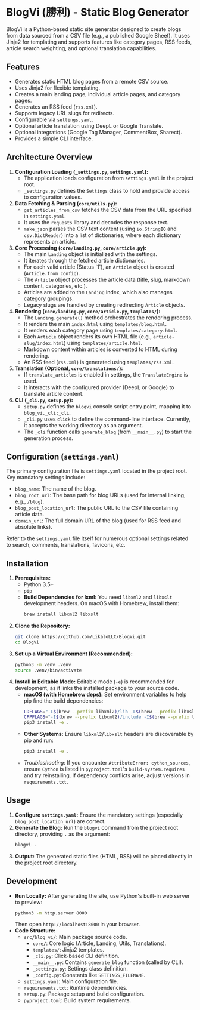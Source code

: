 # BlogVi (勝利) - Static Blog Generator

BlogVi is a Python-based static site generator designed to create blogs from data sourced from a CSV file (e.g., a published Google Sheet). It uses Jinja2 for templating and supports features like category pages, RSS feeds, article search weighting, and optional translation capabilities.

## Features

*   Generates static HTML blog pages from a remote CSV source.
*   Uses Jinja2 for flexible templating.
*   Creates a main landing page, individual article pages, and category pages.
*   Generates an RSS feed (`rss.xml`).
*   Supports legacy URL slugs for redirects.
*   Configurable via `settings.yaml`.
*   Optional article translation using DeepL or Google Translate.
*   Optional integrations (Google Tag Manager, CommentBox, Sharect).
*   Provides a simple CLI interface.

## Architecture Overview

1.  **Configuration Loading (`_settings.py`, `settings.yaml`):**
    *   The application loads configuration from `settings.yaml` in the project root.
    *   `_settings.py` defines the `Settings` class to hold and provide access to configuration values.
2.  **Data Fetching & Parsing (`core/utils.py`):**
    *   `get_articles_from_csv` fetches the CSV data from the URL specified in `settings.yaml`.
    *   It uses the `requests` library and decodes the response text.
    *   `make_json` parses the CSV text content (using `io.StringIO` and `csv.DictReader`) into a list of dictionaries, where each dictionary represents an article.
3.  **Core Processing (`core/landing.py`, `core/article.py`):**
    *   The main `Landing` object is initialized with the settings.
    *   It iterates through the fetched article dictionaries.
    *   For each valid article (Status '1'), an `Article` object is created (`Article.from_config`).
    *   The `Article` object processes the article data (title, slug, markdown content, categories, etc.).
    *   Articles are added to the `Landing` index, which also manages category groupings.
    *   Legacy slugs are handled by creating redirecting `Article` objects.
4.  **Rendering (`core/landing.py`, `core/article.py`, `templates/`):**
    *   The `Landing.generate()` method orchestrates the rendering process.
    *   It renders the main `index.html` using `templates/blog.html`.
    *   It renders each category page using `templates/category.html`.
    *   Each `Article` object renders its own HTML file (e.g., `article-slug/index.html`) using `templates/article.html`.
    *   Markdown content within articles is converted to HTML during rendering.
    *   An RSS feed (`rss.xml`) is generated using `templates/rss.xml`.
5.  **Translation (Optional, `core/translations/`):**
    *   If `translate_articles` is enabled in settings, the `TranslateEngine` is used.
    *   It interacts with the configured provider (DeepL or Google) to translate article content.
6.  **CLI (`_cli.py`, `setup.py`):**
    *   `setup.py` defines the `blogvi` console script entry point, mapping it to `blog_vi._cli:_cli`.
    *   `_cli.py` uses `click` to define the command-line interface. Currently, it accepts the working directory as an argument.
    *   The `_cli` function calls `generate_blog` (from `__main__.py`) to start the generation process.

## Configuration (`settings.yaml`)

The primary configuration file is `settings.yaml` located in the project root. Key mandatory settings include:

*   `blog_name`: The name of the blog.
*   `blog_root_url`: The base path for blog URLs (used for internal linking, e.g., `/blog`).
*   `blog_post_location_url`: The public URL to the CSV file containing article data.
*   `domain_url`: The full domain URL of the blog (used for RSS feed and absolute links).

Refer to the `settings.yaml` file itself for numerous optional settings related to search, comments, translations, favicons, etc.

## Installation

1.  **Prerequisites:**
    *   Python 3.5+
    *   `pip`
    *   **Build Dependencies for lxml:** You need `libxml2` and `libxslt` development headers. On macOS with Homebrew, install them:
        ```bash
        brew install libxml2 libxslt
        ```
2.  **Clone the Repository:**
    ```bash
    git clone https://github.com/LikaloLLC/BlogVi.git
    cd BlogVi
    ```
3.  **Set up a Virtual Environment (Recommended):**
    ```bash
    python3 -m venv .venv
    source .venv/bin/activate
    ```
4.  **Install in Editable Mode:** Editable mode (`-e`) is recommended for development, as it links the installed package to your source code.
    *   **macOS (with Homebrew deps):** Set environment variables to help pip find the build dependencies:
        ```bash
        LDFLAGS="-L$(brew --prefix libxml2)/lib -L$(brew --prefix libxslt)/lib" \
        CPPFLAGS="-I$(brew --prefix libxml2)/include -I$(brew --prefix libxslt)/include" \
        pip3 install -e .
        ```
    *   **Other Systems:** Ensure `libxml2`/`libxslt` headers are discoverable by pip and run:
        ```bash
        pip3 install -e .
        ```
    *   *Troubleshooting:* If you encounter `AttributeError: cython_sources`, ensure `Cython` is listed in `pyproject.toml`'s `build-system.requires` and try reinstalling. If dependency conflicts arise, adjust versions in `requirements.txt`.

## Usage

1.  **Configure `settings.yaml`:** Ensure the mandatory settings (especially `blog_post_location_url`) are correct.
2.  **Generate the Blog:** Run the `blogvi` command from the project root directory, providing `.` as the argument:
    ```bash
    blogvi .
    ```
3.  **Output:** The generated static files (HTML, RSS) will be placed directly in the project root directory.

## Development

*   **Run Locally:** After generating the site, use Python's built-in web server to preview:
    ```bash
    python3 -m http.server 8000
    ```
    Then open `http://localhost:8000` in your browser.
*   **Code Structure:**
    *   `src/blog_vi/`: Main package source code.
        *   `core/`: Core logic (Article, Landing, Utils, Translations).
        *   `templates/`: Jinja2 templates.
        *   `_cli.py`: Click-based CLI definition.
        *   `__main__.py`: Contains `generate_blog` function (called by CLI).
        *   `_settings.py`: Settings class definition.
        *   `_config.py`: Constants like `SETTINGS_FILENAME`.
    *   `settings.yaml`: Main configuration file.
    *   `requirements.txt`: Runtime dependencies.
    *   `setup.py`: Package setup and build configuration.
    *   `pyproject.toml`: Build system requirements.
